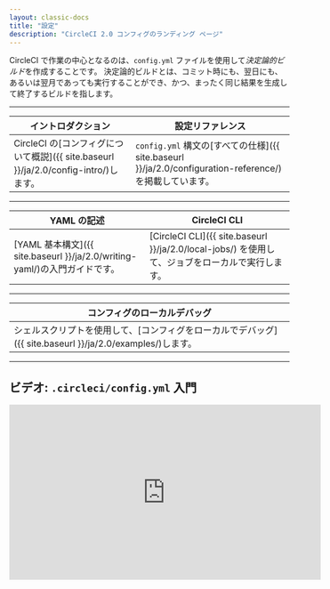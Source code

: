 ```yaml
---
layout: classic-docs
title: "設定"
description: "CircleCI 2.0 コンフィグのランディング ページ"
---
```


CircleCI で作業の中心となるのは、`config.yml` ファイルを使用して*決定論的ビルド*を作成することです。 決定論的ビルドとは、コミット時にも、翌日にも、あるいは翌月であっても実行することができ、かつ、まったく同じ結果を生成して終了するビルドを指します。

<hr />

| イントロダクション                                                                                    | 設定リファレンス                                                                                                      |
| -------------------------------------------------------------------------------------------- | ------------------------------------------------------------------------------------------------------------- |
| CircleCI の[コンフィグについて概説]({{ site.baseurl }}/ja/2.0/config-intro/)します。&nbsp;&nbsp;&nbsp;&nbsp; | `config.yml` 構文の[すべての仕様]({{ site.baseurl }}/ja/2.0/configuration-reference/)を掲載しています。&nbsp;&nbsp;&nbsp;&nbsp; |

<hr />

| YAML の記述                                                                               | CircleCI CLI                                                                |
| -------------------------------------------------------------------------------------- | --------------------------------------------------------------------------- |
| [YAML 基本構文]({{ site.baseurl }}/ja/2.0/writing-yaml/)の入門ガイドです。 &nbsp;&nbsp;&nbsp;&nbsp; | [CircleCI CLI]({{ site.baseurl }}/ja/2.0/local-jobs/) を使用して、ジョブをローカルで実行します。 |

<hr />

| コンフィグのローカルデバッグ                                                                                    |
| ------------------------------------------------------------------------------------------------- |
| シェルスクリプトを使用して、[コンフィグをローカルでデバッグ]({{ site.baseurl }}/ja/2.0/examples/)します。 &nbsp;&nbsp;&nbsp;&nbsp; |

<hr />

## ビデオ: `.circleci/config.yml` 入門

<div class="video-wrapper">
<iframe width="560" height="315" src="https://www.youtube.com/embed/xOSHKNUIkjY" frameborder="0" allow="autoplay; encrypted-media" allowfullscreen mark="crwd-mark"></iframe>
</div>
